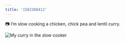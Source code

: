 ```yaml
---
title: '1582388412'
---
```

📷 I’m slow cooking a chicken, chick pea and lentil curry.

![My curry in the slow cooker](https://hankchizljaw.imgix.net/FBC8B623-49ED-42FC-98F5-074C239E4B3B.jpeg?auto=format&q=60)